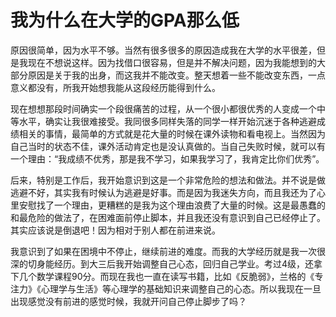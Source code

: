 # 我为什么在大学的GPA那么低

原因很简单，因为水平不够。当然有很多很多的原因造成我在大学的水平很差，但是我现在不想说这样。因为找借口很容易，但是并不解决问题，因为我能想到的大部分原因是关于我的出身，而这我并不能改变。整天想着一些不能改变东西，一点意义都没有，所我开始想我能从这段经历能得到什么。

现在想想那段时间确实一个段很痛苦的过程，从一个很小都很优秀的人变成一个中等水平，确实让我很难接受。我同很多同样失落的同学一样开始沉迷于各种逃避成绩相关的事情，最简单的方式就是花大量的时候在课外读物和看电视上。当然因为自己当时的状态不佳，课外活动肯定也是没认真做的。当自己失败时候，就可以有一个理由：“我成绩不优秀，那是我不学习，如果我学习了，我肯定比你们优秀”。

后来，特别是工作后，我开始意识到这是一个非常危险的想法和做法。并不说是做逃避不好，其实我有时候认为逃避是好事。而是因为我迷失方向，而且我还为了心里安慰找了一个理由，更糟糕的是我为这个理由浪费了大量的时候。这是最愚蠢的和最危险的做法了，在困难面前停止脚本，并且我还没有意识到自己已经停止了。其实应该说是倒退吧！因为相对于别人都在前进来说。

我意识到了如果在困境中不停止，继续前进的难度。而我的大学经历就是我一次很深的切身能经历。到大三后我开始调整自己心态，回归自己学业。考过4级，还拿下几个数学课程90分。而现在我也一直在读写书籍，比如《反脆弱》，兰格的《专注力》《心理学与生活》等心理学的基础知识来调整自己的心态。所以我现在一旦出现感觉没有前进的感觉时候，我就开问自己停止脚步了吗？
